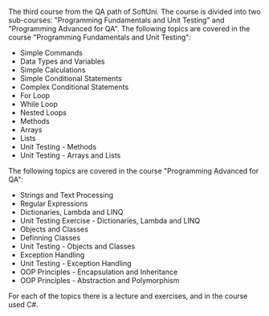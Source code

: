 The third course from the QA path of SoftUni.
The course is divided into two sub-courses: "Programming Fundamentals and Unit Testing" and "Programming Advanced for QA".
The following topics are covered in the course "Programming Fundamentals and Unit Testing":

- Simple Commands
- Data Types and Variables
- Simple Calculations
- Simple Conditional Statements
- Complex Conditional Statements
- For Loop
- While Loop
- Nested Loops
- Methods
- Arrays
- Lists
- Unit Testing - Methods
- Unit Testing - Arrays and Lists

The following topics are covered in the course "Programming Advanced for QA":

- Strings and Text Processing
- Regular Expressions
- Dictionaries, Lambda and LINQ
- Unit Testing Exercise - Dictionaries, Lambda and LINQ
- Objects and Classes
- Definning Classes
- Unit Testing - Objects and Classes
- Exception Handling
- Unit Testing - Exception Handling
- OOP Principles - Encapsulation and Inheritance
- OOP Principles - Abstraction and Polymorphism

For each of the topics there is a lecture and exercises, and in the course used C#.
